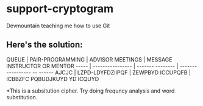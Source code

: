 # support-cryptogram
Devmountain teaching me how to use Git

## Here's the solution:

QUEUE | PAIR-PROGRAMMING | ADVISOR MEETINGS | MESSAGE INSTRUCTOR OR MENTOR
----- | ---------------- | ------- -------- | ------- ---------- -- ------
AJCJC | LZPD-LDYFDZIIPQF | ZEWPBYD ICCUPQFB | ICBBZFC PQBUDJKUYD YD ICQUYD

*This is a subsitution cipher. Try doing frequncy analysis and word substitution.
